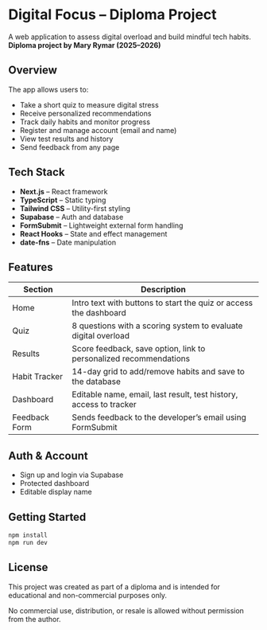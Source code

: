 # Digital Focus – Diploma Project

A web application to assess digital overload and build mindful tech habits.  
**Diploma project by Mary Rymar (2025–2026)**

## Overview

The app allows users to:

- Take a short quiz to measure digital stress
- Receive personalized recommendations
- Track daily habits and monitor progress
- Register and manage account (email and name)
- View test results and history
- Send feedback from any page

## Tech Stack

- **Next.js** – React framework
- **TypeScript** – Static typing
- **Tailwind CSS** – Utility-first styling
- **Supabase** – Auth and database
- **FormSubmit** – Lightweight external form handling
- **React Hooks** – State and effect management
- **date-fns** – Date manipulation

## Features

| Section           | Description                                                                 |
|-------------------|-----------------------------------------------------------------------------|
| Home              | Intro text with buttons to start the quiz or access the dashboard           |
| Quiz              | 8 questions with a scoring system to evaluate digital overload              |
| Results           | Score feedback, save option, link to personalized recommendations           |
| Habit Tracker     | 14-day grid to add/remove habits and save to the database                   |
| Dashboard         | Editable name, email, last result, test history, access to tracker          |
| Feedback Form     | Sends feedback to the developer’s email using FormSubmit                    |

## Auth & Account

- Sign up and login via Supabase
- Protected dashboard
- Editable display name

## Getting Started

```bash
npm install
npm run dev
```

## License

This project was created as part of a diploma and is intended for educational and non-commercial purposes only.

No commercial use, distribution, or resale is allowed without permission from the author.

